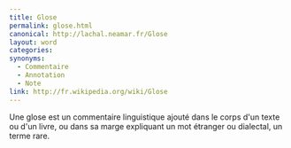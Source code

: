 ```yaml
---
title: Glose
permalink: glose.html
canonical: http://lachal.neamar.fr/Glose
layout: word
categories:
synonyms:
  - Commentaire
  - Annotation
  - Note
link: http://fr.wikipedia.org/wiki/Glose
---
```


Une glose est un commentaire linguistique ajouté dans le corps d'un texte ou d'un livre, ou dans sa marge expliquant un mot étranger ou dialectal, un terme rare.

